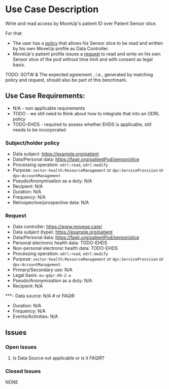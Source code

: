 # Use Case Description

Write and read access by MoveUp's patient ID over Patient Sensor slice. 

For that:
- The user has a [policy](policy-24.ttl) that allows his Sensor slice to be read and written by his own MoveUp profile as Data Controller.
- MoveUp's patient profile issues a [request](request-24.ttl) to read and write on his own Sensor slice of the pod without time limit and with consent as legal basis.

TODO: SOTW & The expected agreement , i.e., generated by matching policy and request, should also be part of this benchmark.

## Use Case Requirements:

- N/A - non applicable requirements
- TODO - we still need to think about how to integrate that into an ODRL policy
- TODO-EHDS - required to assess whether EHDS is applicable, still needs to be incorporated 

### Subject/holder policy

- Data subject: <https://example.org/patient>
- Data/Personal data: <https://faqir.org/patientPod/sensor/slice>
- Processing operation: `odrl:read`, `odrl:modify` 
- Purpose: `sector-health:ResourceManagement` or `dpv:ServiceProvision` or `dpv:AccountManagement`
- Pseudo/Anonymisation as a duty: N/A 
- Recipient: N/A
- Duration: N/A
- Frequency: N/A
- Retrospective/prospective data: N/A

### Request

- Data controller: <https://www.moveup.care/>
- Data subject (type): <https://example.org/patient>
- Data/Personal data: <https://faqir.org/patientPod/sensor/slice>
- Personal electronic health data: TODO-EHDS
- Non-personal electronic health data: TODO-EHDS
- Processing operation: `odrl:read`, `odrl:modify` 
- Purpose: `sector-health:ResourceManagement` or `dpv:ServiceProvision` or `dpv:AccountManagement` 
- Primary/Secondary use: N/A
- Legal basis: `eu-gdpr:A9-2-a`
- Pseudo/Anonymisation as a duty: N/A 
- Recipient: N/A

***- Data source: N/A # or FAQIR 
- Duration: N/A
- Frequency: N/A
- Events/Activities: N/A

## Issues
### Open Issues

1. Is Data Source not applicable or is it FAQIR?

### Closed Issues

NONE